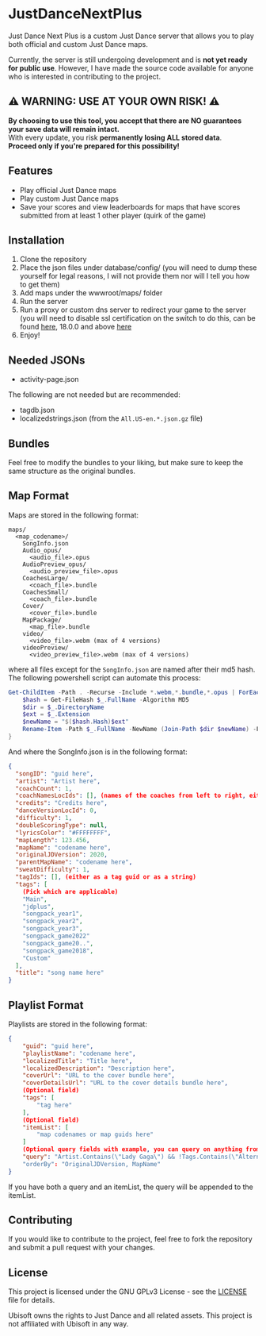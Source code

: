 # JustDanceNextPlus

Just Dance Next Plus is a custom Just Dance server that allows you to play both official and custom Just Dance maps.

Currently, the server is still undergoing development and is **not yet ready for public use**.
However, I have made the source code available for anyone who is interested in contributing to the project.

## ⚠️ **WARNING: USE AT YOUR OWN RISK!** ⚠️

**By choosing to use this tool, you accept that there are NO guarantees your save data will remain intact.**  
With every update, you risk **permanently losing ALL stored data**.  
**Proceed only if you're prepared for this possibility!**

## Features
- Play official Just Dance maps
- Play custom Just Dance maps
- Save your scores and view leaderboards for maps that have scores submitted from at least 1 other player (quirk of the game)

## Installation
1. Clone the repository
2. Place the json files under database/config/ (you will need to dump these yourself for legal reasons, I will not provide them nor will I tell you how to get them)
3. Add maps under the wwwroot/maps/ folder
4. Run the server
5. Run a proxy or custom dns server to redirect your game to the server (you will need to disable ssl certification on the switch to do this, can be found [here](https://github.com/misson20000/exefs_patches), 18.0.0 and above [here](https://github.com/borntohonk/exefs_patches)
6. Enjoy!

## Needed JSONs
- activity-page.json

The following are not needed but are recommended:
- tagdb.json
- localizedstrings.json (from the `All.US-en.*.json.gz` file)

## Bundles
Feel free to modify the bundles to your liking, but make sure to keep the same structure as the original bundles.

## Map Format
Maps are stored in the following format:
```
maps/
  <map_codename>/
	SongInfo.json
	Audio_opus/
	  <audio_file>.opus
	AudioPreview_opus/
	  <audio_preview_file>.opus
	CoachesLarge/
	  <coach_file>.bundle
	CoachesSmall/
	  <coach_file>.bundle
	Cover/
	  <cover_file>.bundle
	MapPackage/
	  <map_file>.bundle
	video/
	  <video_file>.webm (max of 4 versions)
	videoPreview/
	  <video_preview_file>.webm (max of 4 versions)
```
where all files except for the `SongInfo.json` are named after their md5 hash.
The following powershell script can automate this process:
```powershell
Get-ChildItem -Path . -Recurse -Include *.webm,*.bundle,*.opus | ForEach-Object -Parallel {
    $hash = Get-FileHash $_.FullName -Algorithm MD5
    $dir = $_.DirectoryName
    $ext = $_.Extension
    $newName = "$($hash.Hash)$ext"
    Rename-Item -Path $_.FullName -NewName (Join-Path $dir $newName) -Force
}
```
And where the SongInfo.json is in the following format:
```json
{
  "songID": "guid here",
  "artist": "Artist here",
  "coachCount": 1,
  "coachNamesLocIds": [], (names of the coaches from left to right, either as oasisId or as a string)
  "credits": "Credits here",
  "danceVersionLocId": 0,
  "difficulty": 1,
  "doubleScoringType": null,
  "lyricsColor": "#FFFFFFFF",
  "mapLength": 123.456,
  "mapName": "codename here",
  "originalJDVersion": 2020,
  "parentMapName": "codename here",
  "sweatDifficulty": 1,
  "tagIds": [], (either as a tag guid or as a string)
  "tags": [
	(Pick which are applicable)
	"Main",
	"jdplus",
	"songpack_year1",
	"songpack_year2",
	"songpack_year3",
	"songpack_game2022"
	"songpack_game20..",
	"songpack_game2018",
	"Custom"
  ],
  "title": "song name here"
}
```

## Playlist Format
Playlists are stored in the following format:
```json
{
	"guid": "guid here",
	"playlistName": "codename here",
	"localizedTitle": "Title here",
	"localizedDescription": "Description here",
	"coverUrl": "URL to the cover bundle here",
	"coverDetailsUrl": "URL to the cover details bundle here",
	(Optional field)
	"tags": [ 
		"tag here"
	],
	(Optional field)
	"itemList": [
		"map codenames or map guids here"
	]
	(Optional query fields with example, you can query on anything from SongInfo)
	"query": "Artist.Contains(\"Lady Gaga\") && !Tags.Contains(\"Alternate\")"
	"orderBy": "OriginalJDVersion, MapName"
}
```
If you have both a query and an itemList, the query will be appended to the itemList.

## Contributing
If you would like to contribute to the project, feel free to fork the repository and submit a pull request with your changes.

## License
This project is licensed under the GNU GPLv3 License - see the [LICENSE](LICENSE) file for details.

Ubisoft owns the rights to Just Dance and all related assets. This project is not affiliated with Ubisoft in any way.
